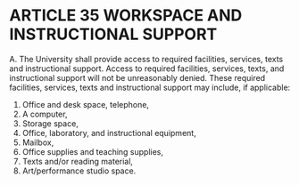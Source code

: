 # ARTICLE 35 WORKSPACE AND INSTRUCTIONAL SUPPORT 

A. The University shall provide access to required facilities, services, texts and instructional support. Access to required facilities, services, texts, and instructional support will not be unreasonably denied. These required facilities, services, texts and instructional support may include, if applicable:

1. Office and desk space, telephone,
2. A computer,
3. Storage space,
4. Office, laboratory, and instructional equipment,
5. Mailbox,
6. Office supplies and teaching supplies,
7. Texts and/or reading material,
8. Art/performance studio space.
